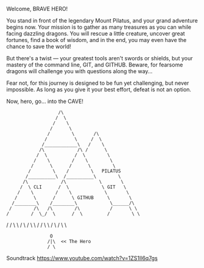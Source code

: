 Welcome, BRAVE HERO!

You stand in front of the legendary Mount Pilatus, and your grand adventure begins now. 
Your mission is to gather as many treasures as you can while facing dazzling dragons. 
You will rescue a little creature, uncover great fortunes, find a book of wisdom, 
and in the end, you may even have the chance to save the world!

But there's a twist — your greatest tools aren't swords or shields, but your mastery 
of the command line, GIT, and GITHUB. Beware, for fearsome dragons will challenge you 
with questions along the way…

Fear not, for this journey is designed to be fun yet challenging, but never impossible. 
As long as you give it your best effort, defeat is not an option.

Now, hero, go… into the CAVE!

                       /\                                    
                      /  \                                    
                     /    \                                   
                    /      \                                  
                   /        \       /\                   
                  /          \     /  \               
                 /____________\   /    \        
                /\            /\ /      \         
               /  \          /  \        \       
              /    \        /    \        \    
             /      \      /      \        \      
            /        \    /        \   PILATUS   
           /__________\  /__________\        \   
          /\            /\            \       \   
         /  \ CLI      /  \            \ GIT   \    
        /    \        /    \            \       \   
       /      \      /      \ GITHUB     \       \   
      /________\    /________\            \______/\  
     /        /\   /\        /\           /      \ \  
    /        /  \_/  \      /  \         /        \ \  
   /        /    \    \    /    \       /          \ \ 
  /        /      \    \  /      \     /            \ \

                    O
                   /|\  << The Hero
                   / \
              
  Soundtrack https://www.youtube.com/watch?v=1ZS1Il6q7gs